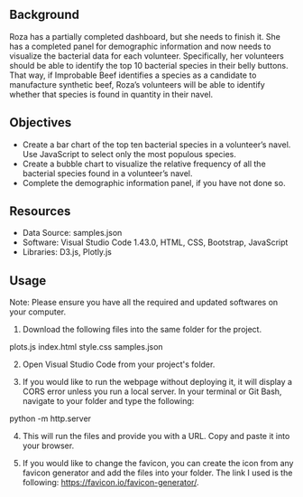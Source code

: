 
## Background 
Roza has a partially completed dashboard, but she needs to finish it. She has a completed panel for demographic information and now needs to visualize the bacterial data for each volunteer. Specifically, her volunteers should be able to identify the top 10 bacterial species in their belly buttons. That way, if Improbable Beef identifies a species as a candidate to manufacture synthetic beef, Roza’s volunteers will be able to identify whether that species is found in quantity in their navel.

## Objectives

* Create a bar chart of the top ten bacterial species in a volunteer’s navel. Use JavaScript to select only the most populous species.
* Create a bubble chart to visualize the relative frequency of all the bacterial species found in a volunteer’s navel.
* Complete the demographic information panel, if you have not done so.

## Resources

* Data Source: samples.json
* Software: Visual Studio Code 1.43.0, HTML, CSS, Bootstrap, JavaScript
* Libraries: D3.js, Plotly.js

## Usage
Note: Please ensure you have all the required and updated softwares on your computer.
1. Download the following files into the same folder for the project.

plots.js
index.html
style.css
samples.json

2. Open Visual Studio Code from your project's folder.

3. If you would like to run the webpage without deploying it, it will display a CORS error unless you run a local server. In your terminal or Git Bash, navigate to your folder and type the following:

python -m http.server

4. This will run the files and provide you with a URL. Copy and paste it into your browser.

5. If you would like to change the favicon, you can create the icon from any favicon generator and add the files into your folder. The link I used is the following: https://favicon.io/favicon-generator/.


